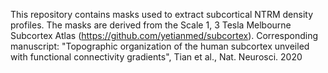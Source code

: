 This repository contains masks used to extract subcortical NTRM density profiles.
The masks are derived from the Scale 1, 3 Tesla Melbourne Subcortex Atlas (https://github.com/yetianmed/subcortex). Corresponding manuscript:
"Topographic organization of the human subcortex unveiled with functional connectivity gradients", Tian et al., Nat. Neurosci. 2020
